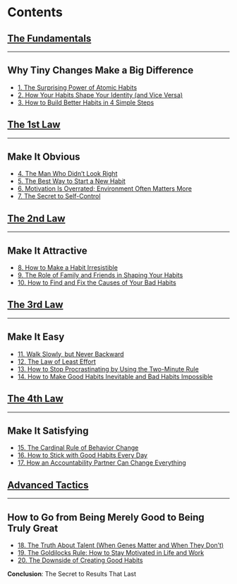 # Contents

## [The Fundamentals](./The_Fundamentals/The_Fundamentals.md)

---
Why Tiny Changes Make a Big Difference
---

- [1. The Surprising Power of Atomic Habits](./The_Fundamentals/Chapter_1.md)
- [2. How Your Habits Shape Your Identity (and Vice Versa)](./The_Fundamentals/Chapter_2.md)
- [3. How to Build Better Habits in 4 Simple Steps](./The_Fundamentals/Chapter_3.md)

## [The 1st Law](./The_1st_Law/The_1st_Law.md)

---
Make It Obvious
---

- [4. The Man Who Didn’t Look Right](./The_1st_Law/Chapter_4.md)
- [5. The Best Way to Start a New Habit](./The_1st_Law/Chapter_5.md)
- [6. Motivation Is Overrated; Environment Often Matters More](./The_1st_Law/Chapter_6.md)
- [7. The Secret to Self-Control](./The_1st_Law/Chapter_7.md)

## [The 2nd Law](./The_2nd_Law/The_2nd_Law.md)

---
Make It Attractive
---

- [8. How to Make a Habit Irresistible](./The_2nd_Law/Chapter_8.md)
- [9. The Role of Family and Friends in Shaping Your Habits](./The_2nd_Law/Chapter_9.md)
- [10. How to Find and Fix the Causes of Your Bad Habits](./The_2nd_Law/Chapter_10.md)

## [The 3rd Law](./The_3rd_Law/The_3rd_Law.md)

---
Make It Easy
---

- [11. Walk Slowly, but Never Backward](./The_3rd_Law/Chapter_11.md)
- [12. The Law of Least Effort](./The_3rd_Law/Chapter_12.md)
- [13. How to Stop Procrastinating by Using the Two-Minute Rule](./The_3rd_Law/Chapter_13.md)
- [14. How to Make Good Habits Inevitable and Bad Habits Impossible](./The_3rd_Law/Chapter_14.md)

## [The 4th Law](./The_4th_Law/The_4th_Law.md)

---
Make It Satisfying
---

- [15. The Cardinal Rule of Behavior Change](./The_4th_Law/Chapter_15.md)
- [16. How to Stick with Good Habits Every Day](./The_4th_Law/Chapter_16.md)
- [17. How an Accountability Partner Can Change Everything](./The_4th_Law/Chapter_17.md)

## [Advanced Tactics](./Advanced_Tactics/Advanced_Tactics.md)

--- 
How to Go from Being Merely Good to Being Truly Great
---

- [18. The Truth About Talent (When Genes Matter and When They Don’t)](./Advanced_Tactics/Chapter_18.md)
- [19. The Goldilocks Rule: How to Stay Motivated in Life and Work](./Advanced_Tactics/Chapter_19.md)
- [20. The Downside of Creating Good Habits](./Advanced_Tactics/Chapter_20.md)

**Conclusion**: The Secret to Results That Last

